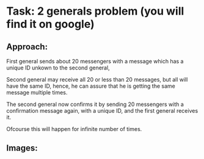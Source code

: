 # Task: 2 generals problem (you will find it on google)

## Approach:
First general sends about 20 messengers with a message which has a unique ID unkown to the second general,

Second general may receive all 20 or less than 20 messages, but all will have the same ID, hence, he can assure that he is getting the same message multiple times.

The second general now confirms it by sending 20 messengers with a confirmation message again, with a unique ID, and the first general receives it.

Ofcourse this will happen for infinite number of times.

## Images:



